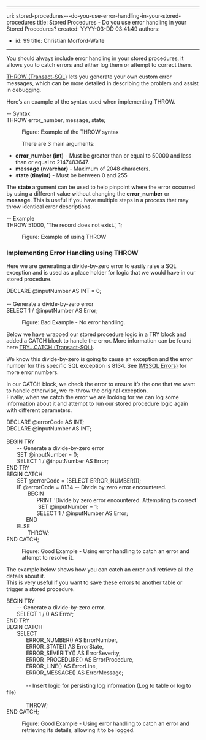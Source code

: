

---
uri: stored-procedures---do-you-use-error-handling-in-your-stored-procedures
title: Stored Procedures - Do you use error handling in your Stored Procedures?
created: YYYY-03-DD 03:41:49
authors:
  - id: 99
    title: Christian Morford-Waite
---




<span class='intro'> ​​​​You should always include error handling in your stored procedures, it allows you to catch errors and either log them or attempt to correct them.<p class="ssw15-rteElement-P"><a href="https&#58;//docs.microsoft.com/en-us/sql/t-sql/language-elements/throw-transact-sql?view=sql-server-ver15">THROW (Transact-SQL)</a> lets you generate your own custom error messages, which can be more detailed in describing the problem and assist in debugging.​​​<br></p> </span>

<p class="ssw15-rteElement-P">​​​​Here’s an example of the syntax used when implementing THROW.<br></p><p class="ssw15-rteElement-CodeArea">​​-- Syntax<br>THROW error_number, message, state;​</p><dd class="ssw15-rteElement-FigureNormal">​​Figure&#58; Example of the THROW syntax<br></dd><dd><p class="ssw15-rteElement-P">There are 3 main arguments&#58;​​​<br></p></dd><ul><li><strong>error_number (int)</strong> - Must be greater than or equal to 50000 and less than or equal to 2147483647.</li><li><strong>message (nvarchar)</strong> - Maximum of 2048 characters.​<br></li><li><strong>state (tinyint)</strong> - Must be between 0 and 255​<br></li></ul>The <strong>state </strong>argument can be used to help pinpoint where the error occurred by using a different value without changing the <strong>error_number</strong> or <strong>message</strong>.&#160;This is useful if you have multiple steps in a process that may throw identical error descriptions.<br><p class="ssw15-rteElement-CodeArea">-- Example<br>THROW 51000, 'The record does not exist.', 1;<br></p><dd class="ssw15-rteElement-FigureNormal">​​Figure&#58; Example of using&#160;THROW<br></dd><h3 class="ssw15-rteElement-H3">Implementing Error Handling using THROW​<br></h3><p class="ssw15-rteElement-P">Here we are generating a divide-by-zero error to easily raise a SQL exception and is used as a place holder for logic that we would have in our stored procedure.​<br></p><p class="ssw15-rteElement-CodeArea">​DECLARE @inputNumber AS INT = 0;<br>&#160;<br>-- Generate a divide-by-zero error<br>SELECT 1 / @inputNumber AS Error;<br></p><dd class="ssw15-rteElement-FigureBad">​​Figure&#58; Bad Example - No error handling.<br></dd><p class="ssw15-rteElement-P">​Below we have wrapped our stored procedure logic in a TRY block and added a CATCH block to handle the error. More information can be found here <a href="https&#58;//docs.microsoft.com/en-us/sql/t-sql/language-elements/try-catch-transact-sql?view=sql-server-ver15">TRY...CATCH (Transact-SQL)</a>.<br></p><p class="ssw15-rteElement-P">We know this divide-by-zero is going to cause an exception and the error number for this specific SQL exception is 8134. See <a href="https&#58;//docs.microsoft.com/en-us/sql/relational-databases/errors-events/database-engine-events-and-errors?view=sql-server-ver15">(MSSQL Errors)</a> for more error numbers.<br></p><p class="ssw15-rteElement-P">In our CATCH block, we check the error to ensure it’s the one that we want to handle otherwise, we re-throw the original exception.<br>Finally, when we catch the error we are looking for we can log some information about it and attempt to run our stored procedure logic again with different parameters.<br></p><p class="ssw15-rteElement-CodeArea">​DECLARE @errorCode AS INT;<br>DECLARE @inputNumber AS INT;<br>&#160;<br>BEGIN TRY<br>&#160;&#160;&#160;&#160;&#160;&#160; -- Generate a divide-by-zero error<br>&#160;&#160;&#160;&#160;&#160;&#160; SET @inputNumber = 0;<br>&#160;&#160;&#160;&#160;&#160;&#160; SELECT 1 / @inputNumber AS Error;<br>END TRY<br>BEGIN CATCH<br>&#160;&#160;&#160;&#160;&#160;&#160; SET @errorCode = (SELECT ERROR_NUMBER());<br>&#160;&#160;&#160;&#160;&#160;&#160; IF @errorCode = 8134 -- Divide by zero error encountered.<br>&#160;&#160;&#160;&#160;&#160;&#160; &#160;&#160;&#160;&#160;&#160;&#160; BEGIN<br>&#160;&#160;&#160;&#160;&#160;&#160; &#160;&#160;&#160;&#160;&#160;&#160;&#160;&#160;&#160;&#160;&#160;&#160; PRINT 'Divide by zero error encountered. Attempting to correct'<br>&#160;&#160;&#160;&#160;&#160;&#160; &#160;&#160;&#160;&#160;&#160;&#160; &#160;&#160;&#160;&#160;&#160;&#160; SET @inputNumber = 1;<br>&#160;&#160;&#160;&#160;&#160;&#160; &#160;&#160;&#160;&#160;&#160;&#160;&#160;&#160;&#160;&#160;&#160;&#160; SELECT 1 / @inputNumber AS Error;<br>&#160;&#160;&#160;&#160;&#160;&#160;&#160;&#160;&#160;&#160;&#160;&#160; END<br>&#160;&#160;&#160;&#160;&#160;&#160; ELSE<br>&#160;&#160;&#160;&#160;&#160;&#160; &#160;&#160;&#160;&#160;&#160;&#160; THROW;<br>END CATCH;<br></p><dd class="ssw15-rteElement-FigureGood">​​​Figure&#58; Good Example - Using error handling to catch an error and attempt&#160;to resolve it.<br></dd><p class="ssw15-rteElement-P">​The example below shows how you can catch an error and retrieve all the details about it.<br>This is very useful if you want to save these errors to another table or trigger a stored procedure.​<br></p><p class="ssw15-rteElement-CodeArea">​BEGIN TRY<br>&#160; &#160; &#160; &#160;-- Generate a divide-by-zero error.&#160;<br>&#160; &#160; &#160; &#160;SELECT 1 / 0 AS Error;<br>END TRY<br>BEGIN CATCH<br>&#160; &#160; &#160; &#160;SELECT<br>&#160; &#160; &#160; &#160; &#160; &#160; &#160;ERROR_NUMBER() AS ErrorNumber,<br>&#160; &#160; &#160; &#160; &#160; &#160; &#160;ERROR_STATE() AS ErrorState,<br>&#160; &#160; &#160; &#160; &#160; &#160; &#160;ERROR_SEVERITY() AS ErrorSeverity,<br>&#160; &#160; &#160; &#160; &#160; &#160; &#160;ERROR_PROCEDURE() AS ErrorProcedure,<br>&#160; &#160; &#160; &#160; &#160; &#160; &#160;ERROR_LINE() AS ErrorLine,<br>&#160; &#160; &#160; &#160; &#160; &#160; &#160;ERROR_MESSAGE() AS ErrorMessage;<br>			&#160;<br>			&#160; &#160; &#160; &#160; &#160; &#160; &#160;-- Insert logic for persisting log information​ (Log to table or log to file)<br>&#160;<br>&#160; &#160; &#160; &#160; &#160; &#160; &#160;THROW;<br>END CATCH;​<br></p><dd class="ssw15-rteElement-FigureGood">​​Figure&#58; Good Example - Using error handling to catch an error and retrieving its details, allowing it to be logged.<br></dd>


